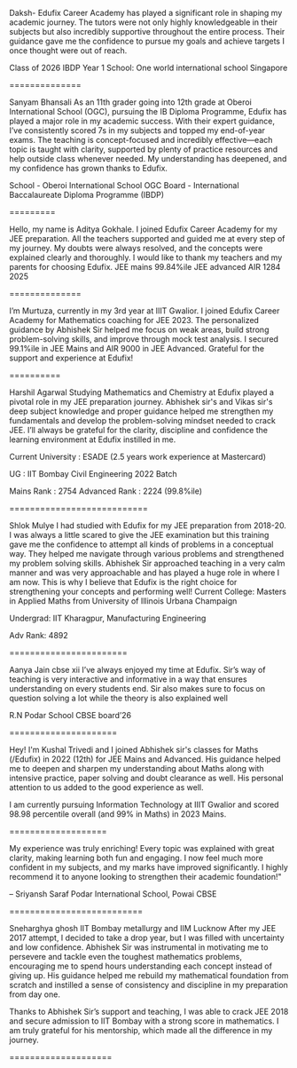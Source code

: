 Daksh-
Edufix Career Academy has played a significant role in shaping my academic journey. The tutors were not only highly knowledgeable in their subjects but also incredibly supportive throughout the entire process. Their guidance gave me the confidence to pursue my goals and achieve targets I once thought were out of reach.

Class of 2026
IBDP Year 1
School: 
One world international school Singapore

==============

Sanyam Bhansali
As an 11th grader going into 12th grade at Oberoi International School (OGC), pursuing the IB Diploma Programme, Edufix has played a major role in my academic success. With their expert guidance, I’ve consistently scored 7s in my subjects and topped my end-of-year exams. The teaching is concept-focused and incredibly effective—each topic is taught with clarity, supported by plenty of practice resources and help outside class whenever needed. My understanding has deepened, and my confidence has grown thanks to Edufix.

School - Oberoi International School OGC
Board - International Baccalaureate Diploma Programme (IBDP)

=========

Hello, my name is Aditya Gokhale. I joined Edufix Career Academy for my JEE preparation. All the teachers supported and guided me at every step of my journey. My doubts were always resolved, and the concepts were explained clearly and thoroughly. I would like to thank my teachers and my parents for choosing Edufix.
JEE mains 99.84%ile
JEE advanced AIR 1284
2025


==============

I’m Murtuza, currently in my 3rd year at IIIT Gwalior. I joined Edufix Career Academy for Mathematics coaching for JEE 2023. The personalized guidance by Abhishek Sir helped me focus on weak areas, build strong problem-solving skills, and improve through mock test analysis. I secured 99.1%ile in JEE Mains and AIR 9000 in JEE Advanced. Grateful for the support and experience at Edufix!


==========

Harshil Agarwal
Studying Mathematics and Chemistry at Edufix played a pivotal role in my JEE preparation journey. Abhishek sir's and Vikas sir's deep subject knowledge and proper guidance helped me strengthen my fundamentals and develop the problem-solving mindset needed to crack JEE. I’ll always be grateful for the clarity, discipline and confidence the learning environment at Edufix instilled in me.

Current University : ESADE (2.5 years work experience at Mastercard)

UG : IIT Bombay Civil Engineering 2022 Batch

Mains Rank : 2754 
Advanced Rank : 2224 (99.8%ile)

===========================

Shlok Mulye 
I had studied with Edufix for my JEE preparation from 2018-20. I was always a little scared to give the JEE examination but this training gave me the confidence to attempt all kinds of problems in a conceptual way. They helped me navigate through various problems and strengthened my problem solving skills. Abhishek Sir approached teaching in a very calm manner and was very approachable and has played a huge role in where I am now. This is why I believe that Edufix is the right choice for strengthening your concepts and performing well!
Current College: Masters in Applied Maths from University of Illinois Urbana Champaign

Undergrad: IIT Kharagpur, Manufacturing Engineering 

Adv Rank: 4892

=======================

Aanya Jain cbse xii
I’ve always enjoyed my time at Edufix. Sir’s way of teaching is very interactive and informative in a way that ensures understanding on every students end. Sir also makes sure to focus on question solving a lot while the theory is also explained well

R.N Podar School
CBSE board’26

=====================

Hey! I'm Kushal Trivedi and I joined Abhishek sir's classes for Maths (/Edufix) in 2022 (12th) for JEE Mains and Advanced. His guidance helped me to deepen and sharpen my understanding about Maths along with intensive practice, paper solving and doubt clearance as well. His personal attention to us added to the good experience as well.

I am currently pursuing Information Technology at IIIT Gwalior and scored 98.98 percentile overall (and 99% in Maths) in 2023 Mains.

===================

My experience was truly enriching! Every topic was explained with great clarity, making learning both fun and engaging. I now feel much more confident in my subjects, and my marks have improved significantly. I highly recommend it to anyone looking to strengthen their academic foundation!"

– Sriyansh Saraf
Podar International School, Powai
CBSE


==========================

Sneharghya ghosh 
IIT Bombay metallurgy and IIM Lucknow
After my JEE 2017 attempt, I decided to take a drop year, but I was filled with uncertainty and low confidence. Abhishek Sir was instrumental in motivating me to persevere and tackle even the toughest mathematics problems, encouraging me to spend hours understanding each concept instead of giving up. His guidance helped me rebuild my mathematical foundation from scratch and instilled a sense of consistency and discipline in my preparation from day one.

Thanks to Abhishek Sir’s support and teaching, I was able to crack JEE 2018 and secure admission to IIT Bombay with a strong score in mathematics. I am truly grateful for his mentorship, which made all the difference in my journey.


====================

